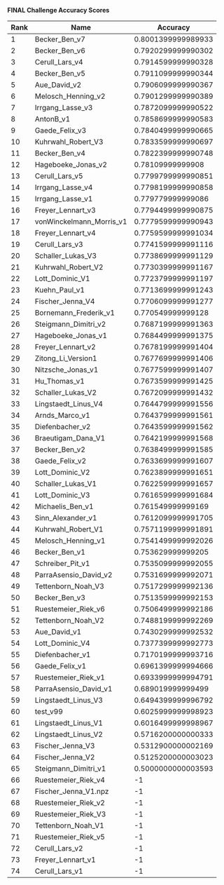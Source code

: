 **FINAL Challenge Accuracy Scores**



|Rank|Name|Accuracy|
|----|-----|---|
|1|Becker_Ben_v7|0.8001399999989933|
|2|Becker_Ben_v6|0.7920299999990302|
|3|Cerull_Lars_v4|0.7914599999990328|
|4|Becker_Ben_v5|0.7911099999990344|
|5|Aue_David_v2|0.7906099999990367|
|6|Melosch_Henning_v2|0.7901299999990389|
|7|Irrgang_Lasse_v3|0.7872099999990522|
|8|AntonB_v1|0.7858699999990583|
|9|Gaede_Felix_v3|0.7840499999990665|
|10|Kuhrwahl_Robert_V3|0.7833599999990697|
|11|Becker_Ben_v4|0.7822399999990748|
|12|Hageboeke_Jonas_v2|0.78109999999908|
|13|Cerull_Lars_v5|0.7799799999990851|
|14|Irrgang_Lasse_v4|0.7798199999990858|
|15|Irrgang_Lasse_v1|0.779779999999086|
|16|Freyer_Lennart_v3|0.7794499999990875|
|17|vonWinckelmann_Morris_v1|0.7779599999990943|
|18|Freyer_Lennart_v4|0.7759599999991034|
|19|Cerull_Lars_v3|0.7741599999991116|
|20|Schaller_Lukas_V3|0.7738699999991129|
|21|Kuhrwahl_Robert_V2|0.7730399999991167|
|22|Lott_Dominic_V1|0.7723799999991197|
|23|Kuehn_Paul_v1|0.7713699999991243|
|24|Fischer_Jenna_V4|0.7706099999991277|
|25|Bornemann_Frederik_v1|0.770549999999128|
|26|Steigmann_Dimitri_v2|0.7687199999991363|
|27|Hageboeke_Jonas_v1|0.7684499999991375|
|28|Freyer_Lennart_v2|0.7678199999991404|
|29|Zitong_Li_Version1|0.7677699999991406|
|30|Nitzsche_Jonas_v1|0.7677599999991407|
|31|Hu_Thomas_v1|0.7673599999991425|
|32|Schaller_Lukas_V2|0.7672099999991432|
|33|Lingstaedt_Linus_V4|0.7644799999991556|
|34|Arnds_Marco_v1|0.7643799999991561|
|35|Diefenbacher_v2|0.7643599999991562|
|36|Braeutigam_Dana_V1|0.7642199999991568|
|37|Becker_Ben_v2|0.7638499999991585|
|38|Gaede_Felix_v2|0.7633699999991607|
|39|Lott_Dominic_V2|0.7623899999991651|
|40|Schaller_Lukas_V1|0.7622599999991657|
|41|Lott_Dominic_V3|0.7616599999991684|
|42|Michaelis_Ben_v1|0.761549999999169|
|43|Sinn_Alexander_v1|0.7612099999991705|
|44|Kuhrwahl_Robert_V1|0.7571199999991891|
|45|Melosch_Henning_v1|0.7541499999992026|
|46|Becker_Ben_v1|0.753629999999205|
|47|Schreiber_Pit_v1|0.7535099999992055|
|48|ParraAsensio_David_v2|0.7531699999992071|
|49|Tettenborn_Noah_V3|0.7517299999992136|
|50|Becker_Ben_v3|0.7513599999992153|
|51|Ruestemeier_Riek_v6|0.7506499999992186|
|52|Tettenborn_Noah_V2|0.7488199999992269|
|53|Aue_David_v1|0.7430299999992532|
|54|Lott_Dominic_V4|0.7377399999992773|
|55|Diefenbacher_v1|0.7170199999993716|
|56|Gaede_Felix_v1|0.6961399999994666|
|57|Ruestemeier_Riek_v1|0.6933999999994791|
|58|ParraAsensio_David_v1|0.689019999999499|
|59|Lingstaedt_Linus_V3|0.6494399999996792|
|60|test_v99|0.6025999999998923|
|61|Lingstaedt_Linus_V1|0.6016499999998967|
|62|Lingstaedt_Linus_V2|0.5716200000000333|
|63|Fischer_Jenna_V3|0.5312900000002169|
|64|Fischer_Jenna_V2|0.5125200000003023|
|65|Steigmann_Dimitri_v1|0.5000000000003593|
|66|Ruestemeier_Riek_v4|-1|
|67|Fischer_Jenna_V1.npz|-1|
|68|Ruestemeier_Riek_v2|-1|
|69|Ruestemeier_Riek_V3|-1|
|70|Tettenborn_Noah_V1|-1|
|71|Ruestemeier_Riek_v5|-1|
|72|Cerull_Lars_v2|-1|
|73|Freyer_Lennart_v1|-1|
|74|Cerull_Lars_v1|-1|

